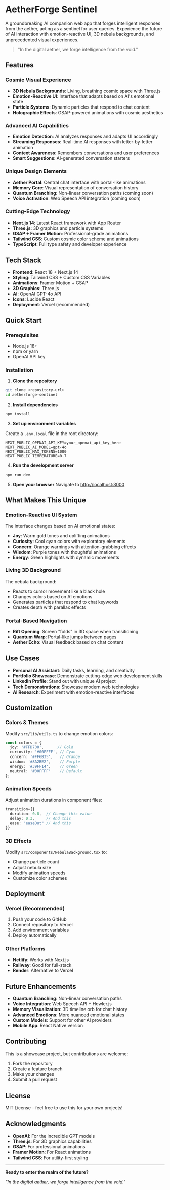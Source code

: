 # AetherForge Sentinel

A groundbreaking AI companion web app that forges intelligent responses from the aether, acting as a sentinel for user queries. Experience the future of AI interaction with emotion-reactive UI, 3D nebula backgrounds, and unprecedented visual experiences.

> "In the digital aether, we forge intelligence from the void."

## Features

### Cosmic Visual Experience
- **3D Nebula Backgrounds**: Living, breathing cosmic space with Three.js
- **Emotion-Reactive UI**: Interface that adapts based on AI's emotional state
- **Particle Systems**: Dynamic particles that respond to chat content
- **Holographic Effects**: GSAP-powered animations with cosmic aesthetics

### Advanced AI Capabilities
- **Emotion Detection**: AI analyzes responses and adapts UI accordingly
- **Streaming Responses**: Real-time AI responses with letter-by-letter animation
- **Context Awareness**: Remembers conversations and user preferences
- **Smart Suggestions**: AI-generated conversation starters

### Unique Design Elements
- **Aether Portal**: Central chat interface with portal-like animations
- **Memory Core**: Visual representation of conversation history
- **Quantum Branching**: Non-linear conversation paths (coming soon)
- **Voice Activation**: Web Speech API integration (coming soon)

### Cutting-Edge Technology
- **Next.js 14**: Latest React framework with App Router
- **Three.js**: 3D graphics and particle systems
- **GSAP + Framer Motion**: Professional-grade animations
- **Tailwind CSS**: Custom cosmic color scheme and animations
- **TypeScript**: Full type safety and developer experience

## Tech Stack

- **Frontend**: React 18 + Next.js 14
- **Styling**: Tailwind CSS + Custom CSS Variables
- **Animations**: Framer Motion + GSAP
- **3D Graphics**: Three.js
- **AI**: OpenAI GPT-4o API
- **Icons**: Lucide React
- **Deployment**: Vercel (recommended)

## Quick Start

### Prerequisites
- Node.js 18+
- npm or yarn
- OpenAI API key

### Installation

1. **Clone the repository**
```bash
git clone <repository-url>
cd aetherforge-sentinel
```

2. **Install dependencies**
```bash
npm install
```

3. **Set up environment variables**

Create a `.env.local` file in the root directory:
```env
NEXT_PUBLIC_OPENAI_API_KEY=your_openai_api_key_here
NEXT_PUBLIC_AI_MODEL=gpt-4o
NEXT_PUBLIC_MAX_TOKENS=1000
NEXT_PUBLIC_TEMPERATURE=0.7
```

4. **Run the development server**
```bash
npm run dev
```

5. **Open your browser**
Navigate to [http://localhost:3000](http://localhost:3000)

## What Makes This Unique

### Emotion-Reactive UI System
The interface changes based on AI emotional states:
- **Joy**: Warm gold tones and uplifting animations
- **Curiosity**: Cool cyan colors with exploratory elements
- **Concern**: Orange warnings with attention-grabbing effects
- **Wisdom**: Purple tones with thoughtful animations
- **Energy**: Green highlights with dynamic movements

### Living 3D Background
The nebula background:
- Reacts to cursor movement like a black hole
- Changes colors based on AI emotions
- Generates particles that respond to chat keywords
- Creates depth with parallax effects

### Portal-Based Navigation
- **Rift Opening**: Screen "folds" in 3D space when transitioning
- **Quantum Warp**: Portal-like jumps between pages
- **Aether Echo**: Visual feedback based on chat content

## Use Cases

- **Personal AI Assistant**: Daily tasks, learning, and creativity
- **Portfolio Showcase**: Demonstrate cutting-edge web development skills
- **LinkedIn Profile**: Stand out with unique AI project
- **Tech Demonstrations**: Showcase modern web technologies
- **AI Research**: Experiment with emotion-reactive interfaces

## Customization

### Colors & Themes
Modify `src/lib/utils.ts` to change emotion colors:

```typescript
const colors = {
  joy: '#FFD700',      // Gold
  curiosity: '#00FFFF', // Cyan
  concern: '#FF6B35',   // Orange
  wisdom: '#8A2BE2',    // Purple
  energy: '#39FF14',    // Green
  neutral: '#00FFFF'    // Default
};
```

### Animation Speeds
Adjust animation durations in component files:

```typescript
transition={{
  duration: 0.8,  // Change this value
  delay: 0.3,     // And this
  ease: "easeOut" // And this
}}
```

### 3D Effects
Modify `src/components/NebulaBackground.tsx` to:
- Change particle count
- Adjust nebula size
- Modify animation speeds
- Customize color schemes

## Deployment

### Vercel (Recommended)
1. Push your code to GitHub
2. Connect repository to Vercel
3. Add environment variables
4. Deploy automatically

### Other Platforms
- **Netlify**: Works with Next.js
- **Railway**: Good for full-stack
- **Render**: Alternative to Vercel

## Future Enhancements

- **Quantum Branching**: Non-linear conversation paths
- **Voice Integration**: Web Speech API + Howler.js
- **Memory Visualization**: 3D timeline orb for chat history
- **Advanced Emotions**: More nuanced emotional states
- **Custom Models**: Support for other AI providers
- **Mobile App**: React Native version

## Contributing

This is a showcase project, but contributions are welcome:

1. Fork the repository
2. Create a feature branch
3. Make your changes
4. Submit a pull request

## License

MIT License - feel free to use this for your own projects!

## Acknowledgments

- **OpenAI**: For the incredible GPT models
- **Three.js**: For 3D graphics capabilities
- **GSAP**: For professional animations
- **Framer Motion**: For React animations
- **Tailwind CSS**: For utility-first styling

---

**Ready to enter the realm of the future?**

*"In the digital aether, we forge intelligence from the void."*
